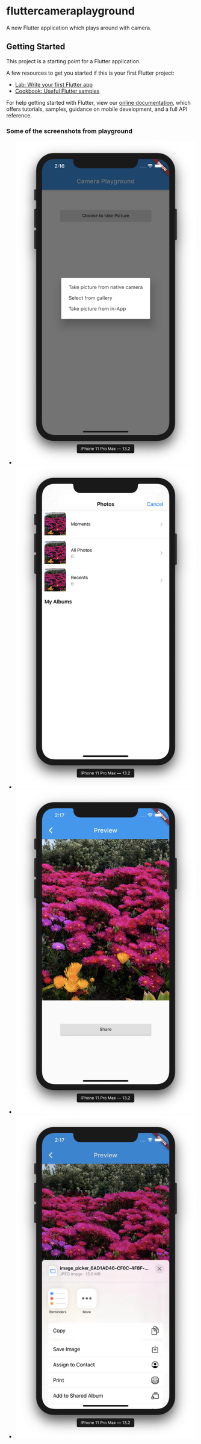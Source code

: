 # fluttercameraplayground

A new Flutter application which plays around with camera.

## Getting Started

This project is a starting point for a Flutter application.

A few resources to get you started if this is your first Flutter project:

- [Lab: Write your first Flutter app](https://flutter.dev/docs/get-started/codelab)
- [Cookbook: Useful Flutter samples](https://flutter.dev/docs/cookbook)

For help getting started with Flutter, view our
[online documentation](https://flutter.dev/docs), which offers tutorials,
samples, guidance on mobile development, and a full API reference.

### Some of the screenshots from playground

* ![Playground Launcher Screen](/media/playground_launcher.png)
* ![Playground Gallery Screen](/media/playground_gallery.png)
* ![Playground Preview Screen](/media/playground_preview.png)
* ![Playground Share Screen](/media/playground_share.png)